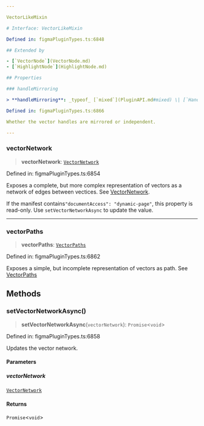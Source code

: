 ```yaml
---

VectorLikeMixin

# Interface: VectorLikeMixin

Defined in: figmaPluginTypes.ts:6848

## Extended by

- [`VectorNode`](VectorNode.md)
- [`HighlightNode`](HighlightNode.md)

## Properties

### handleMirroring

> **handleMirroring**: _typeof_ [`mixed`](PluginAPI.md#mixed) \| [`HandleMirroring`](../type-aliases/HandleMirroring.md)

Defined in: figmaPluginTypes.ts:6866

Whether the vector handles are mirrored or independent.

---
```


### vectorNetwork

> **vectorNetwork**: [`VectorNetwork`](VectorNetwork.md)

Defined in: figmaPluginTypes.ts:6854

Exposes a complete, but more complex representation of vectors as a network of edges between vectices. See [VectorNetwork](VectorNetwork.md).

If the manifest contains`"documentAccess": "dynamic-page"`, this property is read-only. Use `setVectorNetworkAsync` to update the value.

---

### vectorPaths

> **vectorPaths**: [`VectorPaths`](../type-aliases/VectorPaths.md)

Defined in: figmaPluginTypes.ts:6862

Exposes a simple, but incomplete representation of vectors as path. See [VectorPaths](../type-aliases/VectorPaths.md)

## Methods

### setVectorNetworkAsync()

> **setVectorNetworkAsync**(`vectorNetwork`): `Promise`\<`void`\>

Defined in: figmaPluginTypes.ts:6858

Updates the vector network.

#### Parameters

##### vectorNetwork

[`VectorNetwork`](VectorNetwork.md)

#### Returns

`Promise`\<`void`\>
